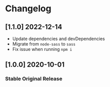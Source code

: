 # Changelog

## [1.1.0] 2022-12-14

- Update dependencies and devDependencies
- Migrate from `node-sass` to `sass`
- Fix issue when running `npm i`

## [1.0.0] 2020-10-01

### Stable Original Release
